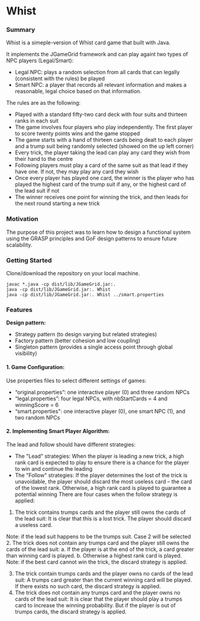 # Whist

### Summary

Whist is a simeple-version of Whist card game that built with Java. 

It implements the JGameGrid framework and can play againt two types of NPC players (Legal/Smart):
- Legal NPC: plays a random selection from all cards that can legally (consistent with the rules) be played
- Smart NPC: a player that records all relevant information and makes a reasonable, legal choice based on that information.

The rules are as the following:
- Played with a standard fifty-two card deck with four suits and thirteen ranks in each suit
- The game involves four players who play independently. The first player to score twenty points wins and the game stopped
- The game starts with a hand of thirteen cards being dealt to each player and a trump suit being randomly selected (showed on the up left corner)
- Every trick, the player taking the lead can play any card they wish from their hand to the centre
- Following players must play a card of the same suit as that lead if they have one. If not, they may play any card they wish
- Once every player has played one card, the winner is the player who has played the highest card of the trump suit if any, or the highest card of the lead suit if not
- The winner receives one point for winning the trick, and then leads for the next round starting a new trick

### Motivation

The purpose of this project was to learn how to design a functional system using the GRASP principles and GoF design patterns to ensure future scalability.

### Getting Started

Clone/download the repository on your local machine.

```
javac *.java -cp dist/lib/JGameGrid.jar:. 
java -cp dist/lib/JGameGrid.jar:. Whist
java -cp dist/lib/JGameGrid.jar:. Whist ../smart.properties
```

### Features

**Design pattern:**
- Strategy pattern (to design varying but related strategies)
- Factory pattern (better cohesion and low coupling)
- Singleton pattern (provides a single access point through global visibility)

#### 1. Game Configuration: 
Use properties files to select different settings of games:
- “original.properties”: one interactive player (0) and three random NPCs
- “legal.properties”: four legal NPCs, with nbStartCards = 4 and winningScore = 6
- “smart.properties": one interactive player (0), one smart NPC (1), and two random NPCs

#### 2. Implementing Smart Player Algorithm: 
The lead and follow should have different strategies: 
- The "Lead" strategies: When the player is leading a new trick, a high rank card is expected to play to ensure there is a chance for the player to win and continue the leading
- The "Follow" strategies: If the player determines the lost of the trick is unavoidable, the player should discard the most useless card – the card of the lowest rank. Otherwise, a high rank card is played to guarantee a potential winning
There are four cases when the follow strategy is applied:
1. The trick contains trumps cards and the player still owns the cards of the lead suit: It is clear that this is a lost trick. The player should discard a useless card.

Note: if the lead suit happens to be the trumps suit. Case 2 will be selected
2. The trick does not contain any trumps card and the player still owns the cards of the lead suit: 
a. If the player is at the end of the trick, a card greater than winning card is played. 
b. Otherwise a highest rank card is played. Note: if the best card cannot win the trick, the discard strategy is applied.
 
3. The trick contain trumps cards and the player owns no cards of the lead suit: A trumps card greater than the current winning card will be played. If there exists no such card, the discard strategy is applied.
4. The trick does not contain any trumps card and the player owns no cards of the lead suit: It is clear that the player should play a trumps card to increase the winning probability. But if the player is out of trumps cards, the discard strategy is applied.

